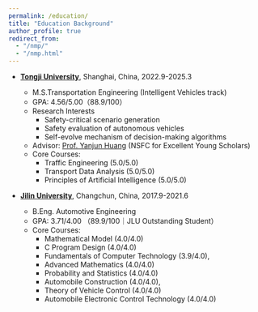 ```yaml
---
permalink: /education/
title: "Education Background"
author_profile: true
redirect_from: 
  - "/nmp/"
  - "/nmp.html"
---
```


* **[Tongji University](https://www.tongji.edu.cn/eng/)**, Shanghai, China, 2022.9-2025.3
  * M.S.Transportation Engineering (Intelligent Vehicles track)
  * GPA: 4.56/5.00（88.9/100）
  * Research Interests
    * Safety-critical scenario generation
    * Safety evaluation of autonomous vehicles
    * Self-evolve mechanism of decision-making algorithms
  * Advisor: [Prof. Yanjun Huang](https://www.researchgate.net/profile/Yanjun-Huang-4) (NSFC for Excellent Young Scholars)
  * Core Courses:
    * Traffic Engineering (5.0/5.0)
    * Transport Data Analysis (5.0/5.0)
    * Principles of Artificial Intelligence (5.0/5.0)

* **[Jilin University](https://www.jlu.edu.cn/#)**, Changchun, China, 2017.9-2021.6
  * B.Eng. Automotive Engineering
  * GPA: 3.71/4.00 （89.9/100｜JLU Outstanding Student）
  * Core Courses:
    * Mathematical Model (4.0/4.0)
    * C Program Design (4.0/4.0)
    * Fundamentals of Computer Technology (3.9/4.0),
    * Advanced Mathematics (4.0/4.0)
    * Probability and Statistics (4.0/4.0)
    * Automobile Construction (4.0/4.0),
    * Theory of Vehicle Control (4.0/4.0)
    * Automobile Electronic Control Technology (4.0/4.0)
